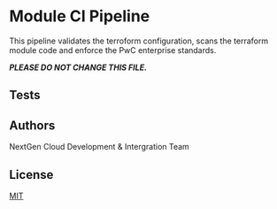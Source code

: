 # Module CI Pipeline

This pipeline validates the terroform configuration, scans the terraform module code and enforce the PwC enterprise standards. 

***PLEASE DO NOT CHANGE THIS FILE.***


## Tests

## Authors

NextGen Cloud Development & Intergration Team

## License
[MIT](LICENSE)
